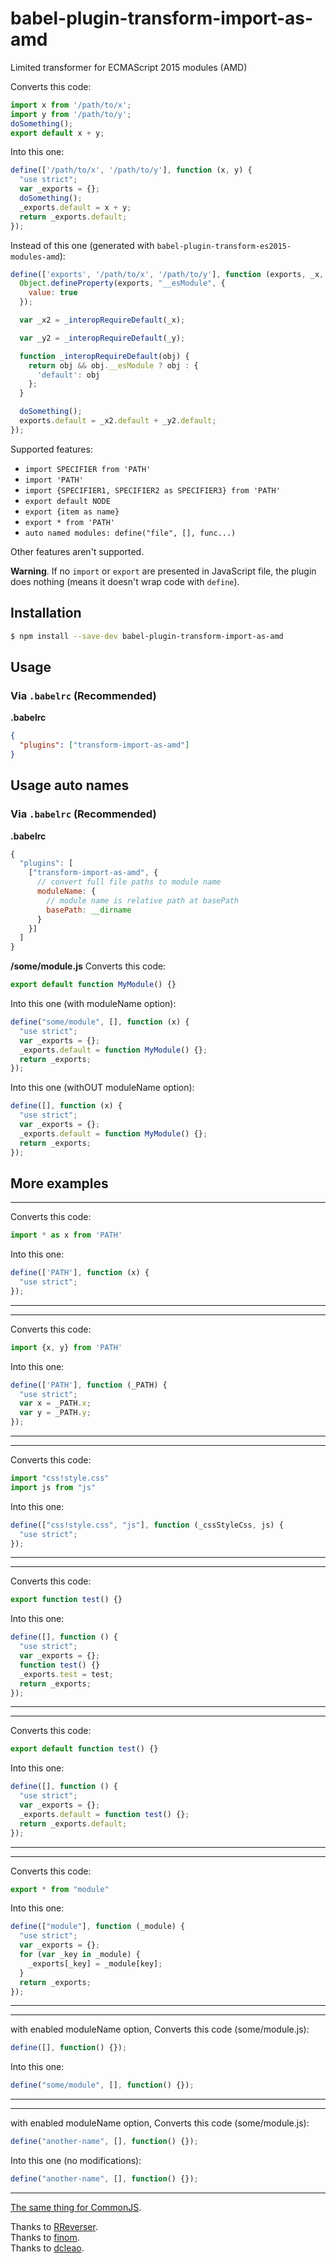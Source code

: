 # babel-plugin-transform-import-as-amd

Limited transformer for ECMAScript 2015 modules (AMD)

Converts this code:
```js
import x from '/path/to/x';
import y from '/path/to/y';
doSomething();
export default x + y;
```

Into this one:
```js
define(['/path/to/x', '/path/to/y'], function (x, y) {
  "use strict";
  var _exports = {};
  doSomething();
  _exports.default = x + y;
  return _exports.default;
});
```

Instead of this one (generated with ``babel-plugin-transform-es2015-modules-amd``):
```js
define(['exports', '/path/to/x', '/path/to/y'], function (exports, _x, _y) {
  Object.defineProperty(exports, "__esModule", {
    value: true
  });

  var _x2 = _interopRequireDefault(_x);

  var _y2 = _interopRequireDefault(_y);

  function _interopRequireDefault(obj) {
    return obj && obj.__esModule ? obj : {
      'default': obj
    };
  }

  doSomething();
  exports.default = _x2.default + _y2.default;
});
```

Supported features:
- ``import SPECIFIER from 'PATH'``
- ``import 'PATH'``
- ``import {SPECIFIER1, SPECIFIER2 as SPECIFIER3} from 'PATH'``
- ``export default NODE``
- ``export {item as name}``
- ``export * from 'PATH'``
- ``auto named modules: define("file", [], func...)``

Other features aren't supported.

**Warning**. If no ``import`` or ``export`` are presented in JavaScript file, the plugin does nothing (means it doesn't wrap code with ``define``).

## Installation

```sh
$ npm install --save-dev babel-plugin-transform-import-as-amd
```

## Usage

### Via `.babelrc` (Recommended)

**.babelrc**

```json
{
  "plugins": ["transform-import-as-amd"]
}
```
## Usage auto names

### Via `.babelrc` (Recommended)

**.babelrc**

```js
{
  "plugins": [
    ["transform-import-as-amd", {
      // convert full file paths to module name
      moduleName: {
        // module name is relative path at basePath
        basePath: __dirname
      }
    }]
  ]
}
```

**/some/module.js**
Converts this code:
```js
export default function MyModule() {}
```
Into this one (with moduleName option):
```js
define("some/module", [], function (x) {
  "use strict";
  var _exports = {};
  _exports.default = function MyModule() {};
  return _exports;
});
```
Into this one (withOUT moduleName option):
```js
define([], function (x) {
  "use strict";
  var _exports = {};
  _exports.default = function MyModule() {};
  return _exports;
});
```

## More examples
---------------
Converts this code:
```js
import * as x from 'PATH'
```

Into this one:
```js
define(['PATH'], function (x) {
  "use strict";
});
```
---------------

---------------
Converts this code:
```js
import {x, y} from 'PATH'
```

Into this one:
```js
define(['PATH'], function (_PATH) {
  "use strict";
  var x = _PATH.x;
  var y = _PATH.y;
});
```
---------------

---------------
Converts this code:
```js
import "css!style.css"
import js from "js"
```

Into this one:
```js
define(["css!style.css", "js"], function (_cssStyleCss, js) {
  "use strict";
});
```
---------------

---------------
Converts this code:
```js
export function test() {}
```

Into this one:
```js
define([], function () {
  "use strict";
  var _exports = {};
  function test() {}
  _exports.test = test;
  return _exports;
});
```
---------------

---------------
Converts this code:
```js
export default function test() {}
```

Into this one:
```js
define([], function () {
  "use strict";
  var _exports = {};
  _exports.default = function test() {};
  return _exports.default;
});
```
---------------

---------------
Converts this code:
```js
export * from "module"
```

Into this one:
```js
define(["module"], function (_module) {
  "use strict";
  var _exports = {};
  for (var _key in _module) {
    _exports[_key] = _module[key];
  }
  return _exports;
});
```
---------------

---------------
with enabled moduleName option,
Converts this code (some/module.js):
```js
define([], function() {});
```

Into this one:
```js
define("some/module", [], function() {});
```
---------------

---------------
with enabled moduleName option,
Converts this code (some/module.js):
```js
define("another-name", [], function() {});
```

Into this one (no modifications):
```js
define("another-name", [], function() {});
```
---------------

[The same thing for CommonJS](https://github.com/finom/babel-plugin-transform-es2015-modules-simple-commonjs).

Thanks to [RReverser](https://github.com/RReverser/babel-plugin-hello-world).  
Thanks to [finom](https://github.com/finom/babel-plugin-transform-es2015-modules-simple-amd).  
Thanks to [dcleao](https://github.com/dcleao/babel-plugin-transform-es2015-modules-simple-amd/tree/8025a44c37e4163a526ad3d3741830ad26ed2708/test/fixtures).
